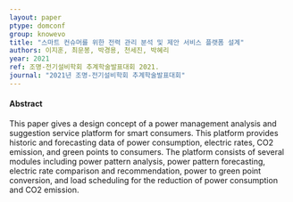 ```yaml
---
layout: paper
ptype: domconf
group: knowevo
title: "스마트 컨슈머를 위한 전력 관리 분석 및 제안 서비스 플랫폼 설계"
authors: 이지훈, 최문봉, 박경용, 천세진, 박혜리
year: 2021
ref: 조명-전기설비학회 추계학술발표대회 2021.
journal: "2021년 조명-전기설비학회 추계학술발표대회"
---
```


<h4><span class="badge badge-info">Abstract</span></h4>
This paper gives a design concept of a power management analysis and suggestion service platform for smart consumers. This platform provides historic and forecasting data of power consumption, electric rates, CO2 emission, and green points to consumers. The platform consists of several modules including power pattern analysis, power pattern forecasting, electric rate comparison and recommendation, power to green point conversion, and load scheduling for the reduction of power consumption and CO2 emission.